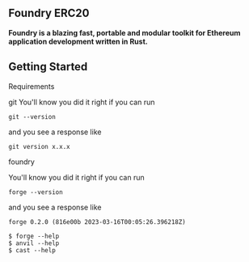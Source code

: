 ## Foundry ERC20 

**Foundry is a blazing fast, portable and modular toolkit for Ethereum application development written in Rust.**

## Getting Started

Requirements

git
You'll know you did it right if you can run 

```shell
git --version
```
 and you see a response like 
 ```shell
git version x.x.x
```
foundry

You'll know you did it right if you can run 

```shell
forge --version
```

and you see a response like

```shell
forge 0.2.0 (816e00b 2023-03-16T00:05:26.396218Z)
```

```shell
$ forge --help
$ anvil --help
$ cast --help
```
